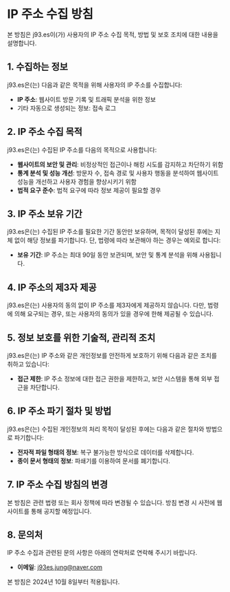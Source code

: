 # IP 주소 수집 방침

본 방침은 j93.es이(가) 사용자의 IP 주소 수집 목적, 방법 및 보호 조치에 대한 내용을 설명합니다.

## 1. 수집하는 정보

j93.es은(는) 다음과 같은 목적을 위해 사용자의 IP 주소를 수집합니다:

- **IP 주소**: 웹사이트 방문 기록 및 트래픽 분석을 위한 정보
- 기타 자동으로 생성되는 정보: 접속 로그

## 2. IP 주소 수집 목적

j93.es은(는) 수집된 IP 주소를 다음의 목적으로 사용합니다:

- **웹사이트의 보안 및 관리**: 비정상적인 접근이나 해킹 시도를 감지하고 차단하기 위함
- **통계 분석 및 성능 개선**: 방문자 수, 접속 경로 및 사용자 행동을 분석하여 웹사이트 성능을 개선하고 사용자 경험을 향상시키기 위함
- **법적 요구 준수**: 법적 요구에 따라 정보 제공이 필요할 경우

## 3. IP 주소 보유 기간

j93.es은(는) 수집된 IP 주소를 필요한 기간 동안만 보유하며, 목적이 달성된 후에는 지체 없이 해당 정보를 파기합니다. 단, 법령에 따라 보관해야 하는 경우는 예외로 합니다:

- **보유 기간**: IP 주소는 최대 90일 동안 보관되며, 보안 및 통계 분석을 위해 사용됩니다.

## 4. IP 주소의 제3자 제공

j93.es은(는) 사용자의 동의 없이 IP 주소를 제3자에게 제공하지 않습니다. 다만, 법령에 의해 요구되는 경우, 또는 사용자의 동의가 있을 경우에 한해 제공될 수 있습니다.

## 5. 정보 보호를 위한 기술적, 관리적 조치

j93.es은(는) IP 주소와 같은 개인정보를 안전하게 보호하기 위해 다음과 같은 조치를 취하고 있습니다:

- **접근 제한**: IP 주소 정보에 대한 접근 권한을 제한하고, 보안 시스템을 통해 외부 접근을 차단합니다.

## 6. IP 주소 파기 절차 및 방법

j93.es은(는) 수집된 개인정보의 처리 목적이 달성된 후에는 다음과 같은 절차와 방법으로 파기합니다:

- **전자적 파일 형태의 정보**: 복구 불가능한 방식으로 데이터를 삭제합니다.
- **종이 문서 형태의 정보**: 파쇄기를 이용하여 문서를 폐기합니다.

## 7. IP 주소 수집 방침의 변경

본 방침은 관련 법령 또는 회사 정책에 따라 변경될 수 있습니다. 방침 변경 시 사전에 웹사이트를 통해 공지할 예정입니다.

## 8. 문의처

IP 주소 수집과 관련된 문의 사항은 아래의 연락처로 연락해 주시기 바랍니다.

- **이메일**: j93es.jung@naver.com

본 방침은 2024년 10월 8일부터 적용됩니다.
